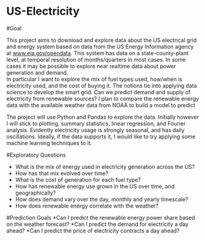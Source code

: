 # US-Electricity

#Goal

This project aims to download and explore data about the US
electrical grid and energy system based on data from the US Energy Information agency at
www.eia.gov/opendata. This system has data on a state-county-plant level, at temporal resolution
of months/quarters in most cases.  In some cases it may be possible to explore near realtime data
about power generation and demand.  
In particular I want to explore the mix of fuel types used,
how/when is electricity used, and the cost of buying it.  The notions tie into applying
data science to develop the smart grid. Can we predict demand and supply of electricity
from renewable sources?  I plan to compare the renewable energy data with the
available weather data from NOAA to build a model to predict 

The project will use Python and Pandas to explore the data.
Initially however I will stick to plotting, summary statistics, linear regression,
and Fourier analysis. Evidently electricity usage is strongly seasonal, and has daily oscillations.
Ideally, if the data supports it, I would like to try applying some machine learning techniques
to it.

#Exploratory Questions
* What is the mix of energy used in electricity generation across the US?
* How has that mix evolved over time?
* What is the cost of generation for each fuel type?
* How has renewable energy use grown in the US over time, and geographically?
* How does demand vary over the day, monthly and yearly timescale?
* How does renewable energy correlate with the weather?

#Prediction Goals
*Can I predict the renewable energy power share based on the weather forecast?
*Can I predict the demand for electricity a day ahead?
*Can I predict the price of electricity contracts a day ahead?

